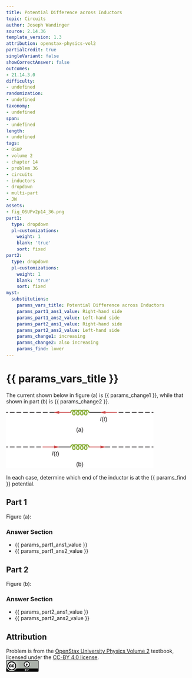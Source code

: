 ```yaml
---
title: Potential Difference across Inductors
topic: Circuits
author: Joseph Wandinger
source: 2.14.36
template_version: 1.3
attribution: openstax-physics-vol2
partialCredit: true
singleVariant: false
showCorrectAnswer: false
outcomes:
- 21.14.3.0
difficulty:
- undefined
randomization:
- undefined
taxonomy:
- undefined
span:
- undefined
length:
- undefined
tags:
- OSUP
- volume 2
- chapter 14
- problem 36
- circuits
- inductors
- dropdown
- multi-part
- JW
assets:
- fig_OSUPv2p14_36.png
part1:
  type: dropdown
  pl-customizations:
    weight: 1
    blank: 'true'
    sort: fixed
part2:
  type: dropdown
  pl-customizations:
    weight: 1
    blank: 'true'
    sort: fixed
myst:
  substitutions:
    params_vars_title: Potential Difference across Inductors
    params_part1_ans1_value: Right-hand side
    params_part1_ans2_value: Left-hand side
    params_part2_ans1_value: Right-hand side
    params_part2_ans2_value: Left-hand side
    params_change1: increasing
    params_change2: also increasing
    params_find: lower
---
```

# {{ params_vars_title }}
The current shown below in figure (a) is {{ params_change1 }}, while that shown in part (b) is {{ params_change2 }}.

<img src="fig_OSUPv2p14_36.png" width=400>

In each case, determine which end of the inductor is at the {{ params_find }} potential.

## Part 1

Figure (a):

### Answer Section

- {{ params_part1_ans1_value }}
- {{ params_part1_ans2_value }}

## Part 2

Figure (b):

### Answer Section

- {{ params_part2_ans1_value }}
- {{ params_part2_ans2_value }}

## Attribution

Problem is from the [OpenStax University Physics Volume 2](https://openstax.org/details/books/university-physics-volume-2) textbook, licensed under the [CC-BY 4.0 license](https://creativecommons.org/licenses/by/4.0/).<br>![Image representing the Creative Commons 4.0 BY license.](https://raw.githubusercontent.com/firasm/bits/master/by.png)